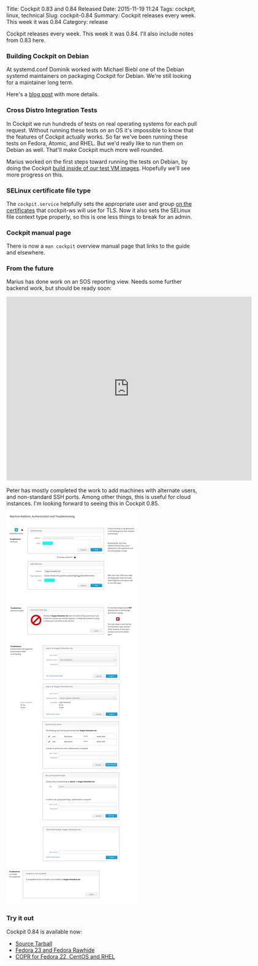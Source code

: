 Title: Cockpit 0.83 and 0.84 Released
Date: 2015-11-19 11:24
Tags: cockpit, linux, technical
Slug: cockpit-0.84
Summary: Cockpit releases every week. This week it was 0.84
Category: release

Cockpit releases every week. This week it was 0.84. I'll also include notes from 0.83 here.

### Building Cockpit on Debian

At systemd.conf Dominik worked with Michael Biebl one of the Debian systemd maintainers on packaging Cockpit for Debian. We're still looking for a maintainer long term.

Here's a [blog post](http://dominik.perpeet.eu/cockpit-on-debian-8-2) with more details.


### Cross Distro Integration Tests

In Cockpit we run hundreds of tests on real operating systems for each pull request. Without running these tests on an OS it's impossible to know that the features of Cockpit actually works. So far we've been running these tests on Fedora, Atomic, and RHEL. But we'd really like to run them on Debian as well. That'll make Cockpit much more well rounded.

Marius worked on the first steps toward running the tests on Debian, by doing the Cockpit [build inside of our test VM images](https://github.com/cockpit-project/cockpit/pull/3138). Hopefully we'll see more progress on this.


### SELinux certificate file type

The ```cockpit.service``` helpfully sets the appropriate user and group [on the certificates](http://cockpit-project.org/guide/latest/https.html) that cockpit-ws will use for TLS. Now it also sets the SELinux file context type properly, so this is one less things to break for an admin.


### Cockpit manual page

There is now a ```man cockpit``` overview manual page that links to the guide and elsewhere.


### From the future

Marius has done work on an SOS reporting view. Needs some further backend work, but should be ready soon:

<iframe width="640" height="480" src="https://www.youtube.com/embed/-6rfWUoOQbs?rel=0" frameborder="0" allowfullscreen></iframe>

Peter has mostly completed the work to add machines with alternate users, and non-standard SSH ports. Among other things, this is useful for cloud instances. I'm looking forward to seeing this in Cockpit 0.85.


[![Machine Dialogs Wireframes](images/machine-dialogs.png)](https://raw.githubusercontent.com/cockpit-project/cockpit-design/master/add-system/machine-dialogs.png)


### Try it out

Cockpit 0.84 is available now:

 * [Source Tarball](https://github.com/cockpit-project/cockpit/releases/tag/0.84)
 * [Fedora 23 and Fedora Rawhide](https://bodhi.fedoraproject.org/updates/FEDORA-2015-96b41c5190)
 * [COPR for Fedora 22, CentOS and RHEL](https://copr.fedoraproject.org/coprs/g/cockpit/cockpit-preview/)


